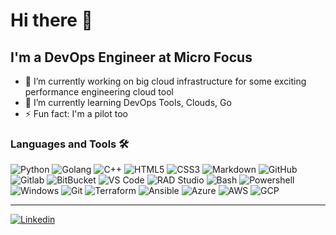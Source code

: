 # Hi there 👋

<!--
**Bumeranghc/Bumeranghc** is a ✨ _special_ ✨ repository because its `README.md` (this file) appears on your GitHub profile.

Here are some ideas to get you started:

- 🔭 I’m currently working on ...
- 🌱 I’m currently learning ...
- 👯 I’m looking to collaborate on ...
- 🤔 I’m looking for help with ...
- 💬 Ask me about ...
- 📫 How to reach me: ...
- 😄 Pronouns: ...
- ⚡ Fun fact: ...
-->

## I'm a DevOps Engineer at Micro Focus

- 🔭 I’m currently working on big cloud infrastructure for some exciting performance engineering cloud tool
- 🌱 I’m currently learning DevOps Tools, Clouds, Go
- ⚡ Fun fact: I'm a pilot too

### Languages and Tools 🛠 

![Python](http://img.shields.io/badge/-Python-3776AB?style=flat-square&logo=python&logoColor=white)
![Golang](https://img.shields.io/badge/-golang-3776AB?logo=go&style=flat-square&logoColor=white)
![C++](https://img.shields.io/badge/-C++-3776AB?logo=cplusplus&style=flat-square&logoColor=white)
![HTML5](https://img.shields.io/badge/-HTML5-%23E44D27?style=flat-square&logo=html5&logoColor=white)
![CSS3](https://img.shields.io/badge/-CSS3-%23E44D27?style=flat-square&logo=css3&logoColor=white)
![Markdown](https://img.shields.io/badge/-Markdown-%23E44D27?style=flat-square&logo=markdown&logoColor=white)
![GitHub](https://img.shields.io/badge/-GitHub-181717?style=flat-square&logo=github)
![Gitlab](https://img.shields.io/badge/-Gitlab-181717?style=flat-square&logo=gitlab)
![BitBucket](https://img.shields.io/badge/-BitBucket-181717?style=flat-square&logo=bitbucket)
![VS Code](http://img.shields.io/badge/-VS%20Code-007ACC?style=flat-square&logo=visual-studio-code&logoColor=white)
![RAD Studio](http://img.shields.io/badge/-RAD%20Studio-007ACC?style=flat-square&logo=embarcadero&logoColor=white)
![Bash](https://img.shields.io/badge/-Bash-5391FE?style=flat-square&logo=gnubash&logoColor=white)
![Powershell](http://img.shields.io/badge/-Powershell-5391FE?style=flat-square&logo=powershell&logoColor=white)
![Windows](http://img.shields.io/badge/-Windows-0078D6?style=flat-square&logo=windows&logoColor=white)
![Git](https://img.shields.io/badge/-Git-%23F05032?style=flat-square&logo=git&logoColor=white)
![Terraform](https://img.shields.io/badge/terraform-%235835CC.svg?style=flat-square&logo=terraform&logoColor=white)
![Ansible](https://img.shields.io/badge/ansible-%231A1918.svg?style=flat-square&logo=ansible&logoColor=white)
![Azure](https://img.shields.io/badge/azure-%230072C6.svg?style=flat-square&logo=azure-devops&logoColor=white)
![AWS](https://img.shields.io/badge/-AWS-blue?logo=amazon&style=flat-square&logoColor=white)
![GCP](https://img.shields.io/badge/-GCP-blue?logo=google&style=flat-square&logoColor=white)


---

<a href = "https://www.linkedin.com/in/securitysemchenko/?locale=en_US" target = "_self"> <img src="https://img.shields.io/badge/LinkedIn-0077B5?style=for-the-badge&logo=linkedin&logoColor=white" alt = "Linkedin" border = "0"/> </a>